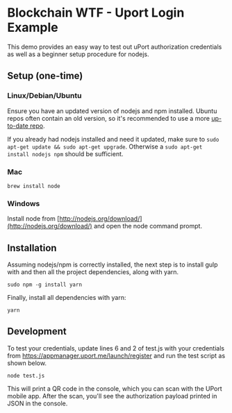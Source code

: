 Blockchain WTF - Uport Login Example
=================

This demo provides an easy way to test out uPort authorization credentials as well as a beginner setup procedure for nodejs. 


## Setup (one-time)

### Linux/Debian/Ubuntu
Ensure you have an updated version of nodejs and npm installed. Ubuntu repos often contain an old version, so it's recommended to use a more [up-to-date repo](https://launchpad.net/~chris-lea/+archive/node.js/).

If you already had nodejs installed and need it updated, make sure to `sudo apt-get update && sudo apt-get upgrade`. Otherwise a `sudo apt-get install nodejs npm` should be sufficient.

### Mac
`brew install node`

### Windows
Install node from [http://nodejs.org/download/](http://nodejs.org/download/) and open the node command prompt.

## Installation

Assuming nodejs/npm is correctly installed, the next step is to install gulp with and then all the project dependencies, along with yarn.

```
sudo npm -g install yarn
```

Finally, install all dependencies with yarn:

```
yarn
```

## Development

To test your credentials, update lines 6 and 2 of test.js with your credentials from https://appmanager.uport.me/launch/register and run the test script as shown below.

```
node test.js
```

This will print a QR code in the console, which you can scan with the UPort mobile app. After the scan, you'll see the authorization payload printed in JSON in the console. 

